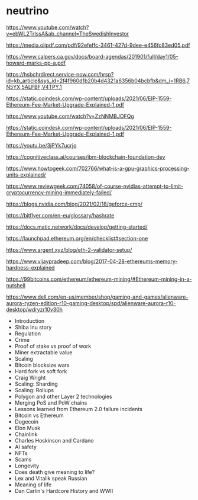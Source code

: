# neutrino

https://www.youtube.com/watch?v=ebWL2TrIssA&ab_channel=TheSwedishInvestor

https://media.oiipdf.com/pdf/92efeffc-3461-427d-9dee-e456fc83ed05.pdf

https://www.calpers.ca.gov/docs/board-agendas/201901/full/day1/05-howard-marks-pp-a.pdf



https://hsbchrdirect.service-now.com/hrsp?id=kb_article&sys_id=2f4f960d1b20b4d4321a6356b04bcbfb&dm_i=1RB6,7N5YX,5ALFBF,V4TPY,1

https://static.coindesk.com/wp-content/uploads/2021/06/EIP-1559-Ethereum-Fee-Market-Upgrade-Explained-1.pdf

https://www.youtube.com/watch?v=ZzNNMBJOFQg

https://static.coindesk.com/wp-content/uploads/2021/06/EIP-1559-Ethereum-Fee-Market-Upgrade-Explained-1.pdf

https://youtu.be/3jPYk7ucrjo

https://cognitiveclass.ai/courses/ibm-blockchain-foundation-dev



https://www.howtogeek.com/702766/what-is-a-gpu-graphics-processing-units-explained/

https://www.reviewgeek.com/74058/of-course-nvidias-attempt-to-limit-cryptocurrency-mining-immediately-failed/

https://blogs.nvidia.com/blog/2021/02/18/geforce-cmp/

https://bitflyer.com/en-eu/glossary/hashrate

https://docs.matic.network/docs/develop/getting-started/

https://launchpad.ethereum.org/en/checklist#section-one

https://www.argent.xyz/blog/eth-2-validator-setup/

https://www.vijaypradeep.com/blog/2017-04-28-ethereums-memory-hardness-explained

https://99bitcoins.com/ethereum/ethereum-mining/#Ethereum-mining-in-a-nutshell

https://www.dell.com/en-us/member/shop/gaming-and-games/alienware-aurora-ryzen-edition-r10-gaming-desktop/spd/alienware-aurora-r10-desktop/wdryzr10v30h





- Introduction
- Shiba Inu story
- Regulation
- Crime
- Proof of stake vs proof of work
- Miner extractable value
- Scaling
- Bitcoin blocksize wars
- Hard fork vs soft fork
- Craig Wright
- Scaling: Sharding
- Scaling: Rollups
- Polygon and other Layer 2 technologies
- Merging PoS and PoW chains
- Lessons learned from Ethereum 2.0 failure incidents
- Bitcoin vs Ethereum
- Dogecoin
- Elon Musk
- Chainlink
- Charles Hoskinson and Cardano
- AI safety
- NFTs
- Scams
- Longevity
- Does death give meaning to life?
- Lex and Vitalik speak Russian
- Meaning of life
- Dan Carlin's Hardcore History and WWII



